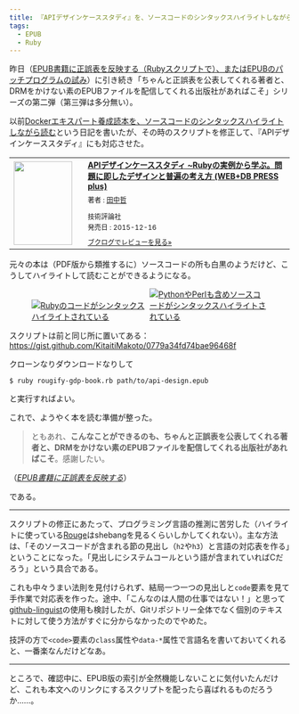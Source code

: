 ```yaml
---
title: 『APIデザインケーススタディ』を、ソースコードのシンタックスハイライトしながら読む
tags:
  - EPUB
  - Ruby
---
```


昨日（[EPUB書籍に正誤表を反映する（Rubyスクリプトで）、またはEPUBのパッチプログラムの試み][]）に引き続き「ちゃんと正誤表を公表してくれる著者と、DRMをかけない素のEPUBファイルを配信してくれる出版社があればこそ」シリーズの第二弾（第三弾は多分無い）。

以前[Dockerエキスパート養成読本を、ソースコードのシンタックスハイライトしながら読む][]という日記を書いたが、その時のスクリプトを修正して、『APIデザインケーススタディ』にも対応させた。
<div class="booklog_html"><table><tr><td class="booklog_html_image"><a href="http://www.amazon.co.jp/API%E3%83%87%E3%82%B6%E3%82%A4%E3%83%B3%E3%82%B1%E3%83%BC%E3%82%B9%E3%82%B9%E3%82%BF%E3%83%87%E3%82%A3-%7ERuby%E3%81%AE%E5%AE%9F%E4%BE%8B%E3%81%8B%E3%82%89%E5%AD%A6%E3%81%B6%E3%80%82%E5%95%8F%E9%A1%8C%E3%81%AB%E5%8D%B3%E3%81%97%E3%81%9F%E3%83%87%E3%82%B6%E3%82%A4%E3%83%B3%E3%81%A8%E6%99%AE%E9%81%8D%E3%81%AE%E8%80%83%E3%81%88%E6%96%B9-WEB-PRESS-plus/dp/4774178020%3FSubscriptionId%3D0AVSM5SVKRWTFMG7ZR82%26tag%3Dbooklog.jp-22%26linkCode%3Dxm2%26camp%3D2025%26creative%3D165953%26creativeASIN%3D4774178020" target="_blank"><img src="http://ecx.images-amazon.com/images/I/514Ve4nSUZL._SL160_.jpg" width="105" height="150" style="border:0;border-radius:0;" /></a></td><td class="booklog_html_info" style="padding-left:20px;"><div class="booklog_html_title" style="margin-bottom:10px;font-size:14px;font-weight:bold;"><a href="http://www.amazon.co.jp/API%E3%83%87%E3%82%B6%E3%82%A4%E3%83%B3%E3%82%B1%E3%83%BC%E3%82%B9%E3%82%B9%E3%82%BF%E3%83%87%E3%82%A3-%7ERuby%E3%81%AE%E5%AE%9F%E4%BE%8B%E3%81%8B%E3%82%89%E5%AD%A6%E3%81%B6%E3%80%82%E5%95%8F%E9%A1%8C%E3%81%AB%E5%8D%B3%E3%81%97%E3%81%9F%E3%83%87%E3%82%B6%E3%82%A4%E3%83%B3%E3%81%A8%E6%99%AE%E9%81%8D%E3%81%AE%E8%80%83%E3%81%88%E6%96%B9-WEB-PRESS-plus/dp/4774178020%3FSubscriptionId%3D0AVSM5SVKRWTFMG7ZR82%26tag%3Dbooklog.jp-22%26linkCode%3Dxm2%26camp%3D2025%26creative%3D165953%26creativeASIN%3D4774178020" target="_blank">APIデザインケーススタディ ~Rubyの実例から学ぶ。問題に即したデザインと普遍の考え方 (WEB+DB PRESS plus)</a></div><div style="margin-bottom:10px;"><div class="booklog_html_author" style="margin-bottom:15px;font-size:12px;;line-height:1.2em">著者 : <a href="http://booklog.jp/author/%E7%94%B0%E4%B8%AD%E5%93%B2" target="_blank">田中哲</a></div><div class="booklog_html_manufacturer" style="margin-bottom:5px;font-size:12px;;line-height:1.2em">技術評論社</div><div class="booklog_html_release" style="font-size:12px;;line-height:1.2em">発売日 : 2015-12-16</div></div><div class="booklog_html_link_amazon"><a href="http://booklog.jp/item/1/4774178020" style="font-size:12px;" target="_blank">ブクログでレビューを見る»</a></div></td></tr></table></div>

元々の本は（PDF版から類推するに）ソースコードの所も白黒のようだけど、こうしてハイライトして読むことができるようになる。
<figure>
  <a href="https://gyazo.com/ed5d038aace704a0fcea8313dddf3fb9" target="gyazo"><img src="//gyazo.com/ed5d038aace704a0fcea8313dddf3fb9.png" alt="Rubyのコードがシンタックスハイライトされている" style="max-width: 50%;"></a><a href="https://gyazo.com/5bf04bb00b3537f488e4811ceab3f826" target="gyazo"><img src="//gyazo.com/5bf04bb00b3537f488e4811ceab3f826.png" alt="PythonやPerlも含めソースコードがシンタックスハイライトされている" style="max-width: 50%;"></a>
</figure>

スクリプトは前と同じ所に置いてある：  
<a href="https://gist.github.com/KitaitiMakoto/0779a34fd74bae96468f">https://gist.github.com/KitaitiMakoto/0779a34fd74bae96468f</a>

クローンなりダウンロードなりして

    $ ruby rougify-gdp-book.rb path/to/api-design.epub

と実行すればよい。

これで、ようやく本を読む準備が整った。

> ともあれ、**こんなことができるのも、ちゃんと正誤表を公表してくれる著者と、DRMをかけない素のEPUBファイルを配信してくれる出版社があればこそ**。感謝したい。

（<a href="http://sho.tdiary.net/20151222.html"><cite>EPUB書籍に正誤表を反映する</cite></a>）


である。

---

スクリプトの修正にあたって、プログラミング言語の推測に苦労した（ハイライトに使っている[Rouge][]はshebangを見るくらいしかしてくれない）。主な方法は、「そのソースコードが含まれる節の見出し（`h2`や`h3`）と言語の対応表を作る」ということになった。「見出しにシステムコールという語が含まれていればCだろう」という具合である。

これも中々うまい法則を見付けられず、結局一つ一つの見出しと`code`要素を見て手作業で対応表を作った。途中、「こんなのは人間の仕事ではない！」と思って[github-linguist][]の使用も検討したが、Gitリポジトリー全体でなく個別のテキストに対して使う方法がすぐに分からなかったのでやめた。

技評の方で`<code>`要素の`class`属性や`data-*`属性で言語名を書いておいてくれると、一番楽なんだけどなあ。

---

ところで、確認中に、EPUB版の索引が全然機能しないことに気付いたんだけど、これも本文へのリンクにするスクリプトを配ったら喜ばれるものだろうか……。

[EPUB書籍に正誤表を反映する（Rubyスクリプトで）、またはEPUBのパッチプログラムの試み]: 02.html
[Dockerエキスパート養成読本を、ソースコードのシンタックスハイライトしながら読む]: http://apehuci-kitaitimakoto.sqale.jp/apehuci/?date=20150705
[Rouge]: http://rouge.jneen.net/
[github-linguist]: https://github.com/github/linguist
